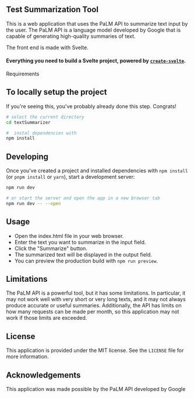 ## Test Summarization Tool

This is a web application that uses the PaLM API to summarize text input by the user. The PaLM API is a language model developed by Google that is capable of generating high-quality summaries of text.

The front end is made with Svelte.
#### Everything you need to build a Svelte project, powered by [`create-svelte`](https://github.com/sveltejs/kit/tree/master/packages/create-svelte).    

Requirements
## To locally setup the project

If you're seeing this, you've probably already done this step. Congrats!

```bash
# select the current directory
cd textSummarizer

#  instal dependencies with 
npm install 
```

## Developing

Once you've created a project and installed dependencies with `npm install` (or `pnpm install` or `yarn`), start a development server:

```bash
npm run dev

# or start the server and open the app in a new browser tab
npm run dev -- --open
```
## Usage
- Open the index.html file in your web browser.
- Enter the text you want to summarize in the input field.
- Click the "Summarize" button.
- The summarized text will be displayed in the output field.
- You can preview the production build with `npm run preview`.

## Limitations

The PaLM API is a powerful tool, but it has some limitations. In particular, it may not work well with very short or very long texts, and it may not always produce accurate or useful summaries. Additionally, the API has limits on how many requests can be made per month, so this application may not work if those limits are exceeded.

## License
This application is provided under the MIT license. See the `LICENSE` file for more information.

## Acknowledgements
This application was made possible by the PaLM API developed by Google